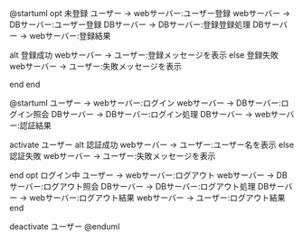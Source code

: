 @startuml
opt 未登録
ユーザー -> webサーバー:ユーザー登録
webサーバー -> DBサーバー:ユーザー登録
DBサーバー -> DBサーバー:登録登録処理
DBサーバー -> webサーバー:登録結果

alt 登録成功
 webサーバー -> ユーザー:登録メッセージを表示
else 登録失敗
 webサーバー -> ユーザー:失敗メッセージを表示　
 
 end
end
  
@startuml
ユーザー -> webサーバー:ログイン
webサーバー -> DBサーバー:ログイン照会
DBサーバー -> DBサーバー:ログイン処理
DBサーバー -> webサーバー:認証結果
 
 activate ユーザー
 alt 認証成功
 webサーバー -> ユーザー:ユーザー名を表示
 else 認証失敗
 webサーバー -> ユーザー:失敗メッセージを表示
 
 end
 opt ログイン中
 ユーザー -> webサーバー:ログアウト
 webサーバー -> DBサーバー:ログアウト照会  DBサーバー -> DBサーバー:ログアウト処理
 DBサーバー -> webサーバー:ログアウト結果
 webサーバー -> ユーザー:ログアウト結果
 end 
  
 deactivate ユーザー
 @enduml
 
